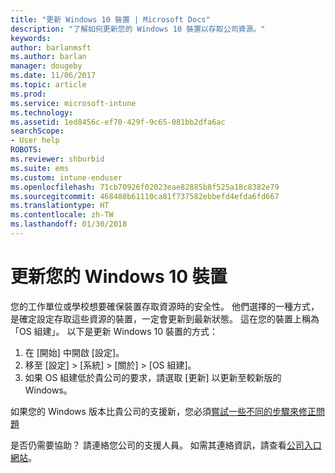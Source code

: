 ```yaml
---
title: "更新 Windows 10 裝置 | Microsoft Docs"
description: "了解如何更新您的 Windows 10 裝置以存取公司資源。"
keywords: 
author: barlanmsft
ms.author: barlan
manager: dougeby
ms.date: 11/06/2017
ms.topic: article
ms.prod: 
ms.service: microsoft-intune
ms.technology: 
ms.assetid: 1ed8456c-ef70-429f-9c65-081bb2dfa6ac
searchScope:
- User help
ROBOTS: 
ms.reviewer: shburbid
ms.suite: ems
ms.custom: intune-enduser
ms.openlocfilehash: 71cb70926f02023eae82885b8f525a18c8382e79
ms.sourcegitcommit: 468480b61110ca81f737582ebbefd4efda6fd667
ms.translationtype: HT
ms.contentlocale: zh-TW
ms.lasthandoff: 01/30/2018
---
```

# <a name="update-your-windows-10-device"></a>更新您的 Windows 10 裝置

您的工作單位或學校想要確保裝置存取資源時的安全性。 他們選擇的一種方式，是確定設定存取這些資源的裝置，一定會更新到最新狀態。 這在您的裝置上稱為「OS 組建」。 以下是更新 Windows 10 裝置的方式：

1. 在 [開始] 中開啟 [設定]。
2. 移至 [設定] > [系統] > [關於] > [OS 組建]。
3. 如果 OS 組建低於貴公司的要求，請選取 [更新] 以更新至較新版的 Windows。

如果您的 Windows 版本比貴公司的支援新，您必須[嘗試一些不同的步驟來修正問題](your-windows-version-isnt-yet-supported.md)

是否仍需要協助？ 請連絡您公司的支援人員。 如需其連絡資訊，請查看[公司入口網站](https://portal.manage.microsoft.com#HelpDeskDialog)。
